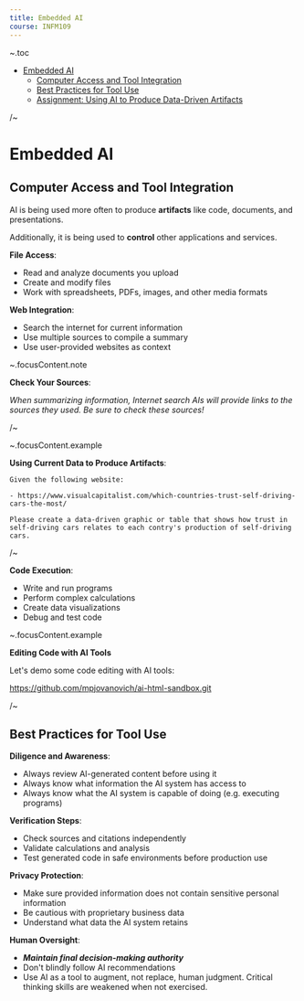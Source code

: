 ```yaml
---
title: Embedded AI
course: INFM109
---
```


~.toc

- [Embedded AI](#embedded-ai)
  - [Computer Access and Tool Integration](#computer-access-and-tool-integration)
  - [Best Practices for Tool Use](#best-practices-for-tool-use)
  - [Assignment: Using AI to Produce Data-Driven Artifacts](#assignment-using-ai-to-produce-data-driven-artifacts)

/~

# Embedded AI

## Computer Access and Tool Integration

AI is being used more often to produce **artifacts** like code, documents, and presentations.

Additionally, it is being used to **control** other applications and services.

**File Access**:

- Read and analyze documents you upload
- Create and modify files
- Work with spreadsheets, PDFs, images, and other media formats

**Web Integration**:

- Search the internet for current information
- Use multiple sources to compile a summary
- Use user-provided websites as context

~.focusContent.note

**Check Your Sources**:

_When summarizing information, Internet search AIs will provide links to the sources they used. Be sure to check these sources!_

/~

~.focusContent.example

**Using Current Data to Produce Artifacts**:

```
Given the following website:

- https://www.visualcapitalist.com/which-countries-trust-self-driving-cars-the-most/

Please create a data-driven graphic or table that shows how trust in self-driving cars relates to each contry's production of self-driving cars.
```

/~

**Code Execution**:

- Write and run programs
- Perform complex calculations
- Create data visualizations
- Debug and test code

~.focusContent.example

**Editing Code with AI Tools**

Let's demo some code editing with AI tools:

https://github.com/mpjovanovich/ai-html-sandbox.git

/~

## Best Practices for Tool Use

**Diligence and Awareness**:

- Always review AI-generated content before using it
- Always know what information the AI system has access to
- Always know what the AI system is capable of doing (e.g. executing programs)

**Verification Steps**:

- Check sources and citations independently
- Validate calculations and analysis
- Test generated code in safe environments before production use

**Privacy Protection**:

- Make sure provided information does not contain sensitive personal information
- Be cautious with proprietary business data
- Understand what data the AI system retains

**Human Oversight**:

- **_Maintain final decision-making authority_**
- Don't blindly follow AI recommendations
- Use AI as a tool to augment, not replace, human judgment. Critical thinking skills are weakened when not exercised.

